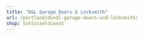 ```yaml
---
title: "D&L Garage Doors & Locksmith"
url: /portland/dundl-garage-doors-und-locksmith/
shop: Schlüsseldienst
---
```


